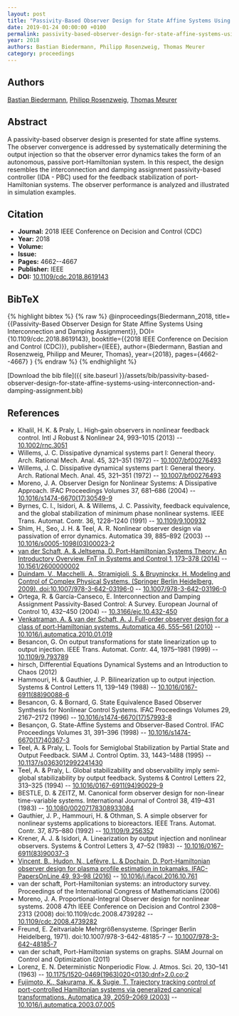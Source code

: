 ```yaml
---
layout: post
title: "Passivity-Based Observer Design for State Affine Systems Using Interconnection and Damping Assignment"
date: 2019-01-24 00:00:00 +0100
permalink: passivity-based-observer-design-for-state-affine-systems-using-interconnection-and-damping-assignment
year: 2018
authors: Bastian Biedermann, Philipp Rosenzweig, Thomas Meurer
category: proceedings
---
```

 
## Authors
[Bastian Biedermann](authors/bastian-biedermann), [Philipp Rosenzweig](authors/philipp-rosenzweig), [Thomas Meurer](authors/thomas-meurer)
 
## Abstract
A passivity-based observer design is presented for state affine systems. The observer convergence is addressed by systematically determining the output injection so that the observer error dynamics takes the form of an autonomous, passive port-Hamiltonian system. In this respect, the design resembles the interconnection and damping assignment passivity-based controller (IDA - PBC) used for the feedback stabilization of port-Hamiltonian systems. The observer performance is analyzed and illustrated in simulation examples.
 
## Citation
- **Journal:** 2018 IEEE Conference on Decision and Control (CDC)
- **Year:** 2018
- **Volume:** 
- **Issue:** 
- **Pages:** 4662--4667
- **Publisher:** IEEE
- **DOI:** [10.1109/cdc.2018.8619143](https://doi.org/10.1109/cdc.2018.8619143)
 
## BibTeX
{% highlight bibtex %}
{% raw %}
@inproceedings{Biedermann_2018,
  title={{Passivity-Based Observer Design for State Affine Systems Using Interconnection and Damping Assignment}},
  DOI={10.1109/cdc.2018.8619143},
  booktitle={{2018 IEEE Conference on Decision and Control (CDC)}},
  publisher={IEEE},
  author={Biedermann, Bastian and Rosenzweig, Philipp and Meurer, Thomas},
  year={2018},
  pages={4662--4667}
}
{% endraw %}
{% endhighlight %}
 
[Download the bib file]({{ site.baseurl }}/assets/bib/passivity-based-observer-design-for-state-affine-systems-using-interconnection-and-damping-assignment.bib)
 
## References
- Khalil, H. K. & Praly, L. High‐gain observers in nonlinear feedback control. Intl J Robust &amp; Nonlinear 24, 993–1015 (2013) -- [10.1002/rnc.3051](https://doi.org/10.1002/rnc.3051)
- Willems, J. C. Dissipative dynamical systems part I: General theory. Arch. Rational Mech. Anal. 45, 321–351 (1972) -- [10.1007/bf00276493](https://doi.org/10.1007/bf00276493)
- Willems, J. C. Dissipative dynamical systems part I: General theory. Arch. Rational Mech. Anal. 45, 321–351 (1972) -- [10.1007/bf00276493](https://doi.org/10.1007/bf00276493)
- Moreno, J. A. Observer Design for Nonlinear Systems: A Dissipative Approach. IFAC Proceedings Volumes 37, 681–686 (2004) -- [10.1016/s1474-6670(17)30549-9](https://doi.org/10.1016/s1474-6670(17)30549-9)
- Byrnes, C. I., Isidori, A. & Willems, J. C. Passivity, feedback equivalence, and the global stabilization of minimum phase nonlinear systems. IEEE Trans. Automat. Contr. 36, 1228–1240 (1991) -- [10.1109/9.100932](https://doi.org/10.1109/9.100932)
- Shim, H., Seo, J. H. & Teel, A. R. Nonlinear observer design via passivation of error dynamics. Automatica 39, 885–892 (2003) -- [10.1016/s0005-1098(03)00023-2](https://doi.org/10.1016/s0005-1098(03)00023-2)
- [van der Schaft, A. & Jeltsema, D. Port-Hamiltonian Systems Theory: An Introductory Overview. FnT in Systems and Control 1, 173–378 (2014)](port-hamiltonian-systems-theory-an-introductory-overview) -- [10.1561/2600000002](https://doi.org/10.1561/2600000002)
- [Duindam, V., Macchelli, A., Stramigioli, S. & Bruyninckx, H. Modeling and Control of Complex Physical Systems. (Springer Berlin Heidelberg, 2009). doi:10.1007/978-3-642-03196-0](modeling-and-control-of-complex-physical-systems) -- [10.1007/978-3-642-03196-0](https://doi.org/10.1007/978-3-642-03196-0)
- Ortega, R. & García-Canseco, E. Interconnection and Damping Assignment Passivity-Based Control: A Survey. European Journal of Control 10, 432–450 (2004) -- [10.3166/ejc.10.432-450](https://doi.org/10.3166/ejc.10.432-450)
- [Venkatraman, A. & van der Schaft, A. J. Full-order observer design for a class of port-Hamiltonian systems. Automatica 46, 555–561 (2010)](full-order-observer-design-for-a-class-of-port-hamiltonian-systems) -- [10.1016/j.automatica.2010.01.019](https://doi.org/10.1016/j.automatica.2010.01.019)
- Besancon, G. On output transformations for state linearization up to output injection. IEEE Trans. Automat. Contr. 44, 1975–1981 (1999) -- [10.1109/9.793789](https://doi.org/10.1109/9.793789)
- hirsch, Differential Equations Dynamical Systems and an Introduction to Chaos (2012)
- Hammouri, H. & Gauthier, J. P. Bilinearization up to output injection. Systems &amp; Control Letters 11, 139–149 (1988) -- [10.1016/0167-6911(88)90088-6](https://doi.org/10.1016/0167-6911(88)90088-6)
- Besancon, G. & Bornard, G. State Equivalence Based Observer Synthesis for Nonlinear Control Systems. IFAC Proceedings Volumes 29, 2167–2172 (1996) -- [10.1016/s1474-6670(17)57993-8](https://doi.org/10.1016/s1474-6670(17)57993-8)
- Besançon, G. State-Affine Systems and Observer-Based Control. IFAC Proceedings Volumes 31, 391–396 (1998) -- [10.1016/s1474-6670(17)40367-3](https://doi.org/10.1016/s1474-6670(17)40367-3)
- Teel, A. & Praly, L. Tools for Semiglobal Stabilization by Partial State and Output Feedback. SIAM J. Control Optim. 33, 1443–1488 (1995) -- [10.1137/s0363012992241430](https://doi.org/10.1137/s0363012992241430)
- Teel, A. & Praly, L. Global stabilizability and observability imply semi-global stabilizability by output feedback. Systems &amp; Control Letters 22, 313–325 (1994) -- [10.1016/0167-6911(94)90029-9](https://doi.org/10.1016/0167-6911(94)90029-9)
- BESTLE, D. & ZEITZ, M. Canonical form observer design for non-linear time-variable systems. International Journal of Control 38, 419–431 (1983) -- [10.1080/00207178308933084](https://doi.org/10.1080/00207178308933084)
- Gauthier, J. P., Hammouri, H. & Othman, S. A simple observer for nonlinear systems applications to bioreactors. IEEE Trans. Automat. Contr. 37, 875–880 (1992) -- [10.1109/9.256352](https://doi.org/10.1109/9.256352)
- Krener, A. J. & Isidori, A. Linearization by output injection and nonlinear observers. Systems &amp; Control Letters 3, 47–52 (1983) -- [10.1016/0167-6911(83)90037-3](https://doi.org/10.1016/0167-6911(83)90037-3)
- [Vincent, B., Hudon, N., Lefèvre, L. & Dochain, D. Port-Hamiltonian observer design for plasma profile estimation in tokamaks. IFAC-PapersOnLine 49, 93–98 (2016)](port-hamiltonian-observer-design-for-plasma-profile-estimation-in-tokamaks) -- [10.1016/j.ifacol.2016.10.761](https://doi.org/10.1016/j.ifacol.2016.10.761)
- van der schaft, Port-Hamiltonian systems: an introductory survey. Proceedings of the International Congress of Mathematicians (2006)
- Moreno, J. A. Proportional-Integral Observer design for nonlinear systems. 2008 47th IEEE Conference on Decision and Control 2308–2313 (2008) doi:10.1109/cdc.2008.4739282 -- [10.1109/cdc.2008.4739282](https://doi.org/10.1109/cdc.2008.4739282)
- Freund, E. Zeitvariable Mehrgrößensysteme. (Springer Berlin Heidelberg, 1971). doi:10.1007/978-3-642-48185-7 -- [10.1007/978-3-642-48185-7](https://doi.org/10.1007/978-3-642-48185-7)
- van der schaft, Port-Hamiltonian systems on graphs. SIAM Journal on Control and Optimization (2011)
- Lorenz, E. N. Deterministic Nonperiodic Flow. J. Atmos. Sci. 20, 130–141 (1963) -- [10.1175/1520-0469(1963)020<0130:dnf>2.0.co;2](https://doi.org/10.1175/1520-0469(1963)020<0130:dnf>2.0.co;2)
- [Fujimoto, K., Sakurama, K. & Sugie, T. Trajectory tracking control of port-controlled Hamiltonian systems via generalized canonical transformations. Automatica 39, 2059–2069 (2003)](trajectory-tracking-control-of-port-controlled-hamiltonian-systems-via-generalized-canonical-transformations) -- [10.1016/j.automatica.2003.07.005](https://doi.org/10.1016/j.automatica.2003.07.005)

